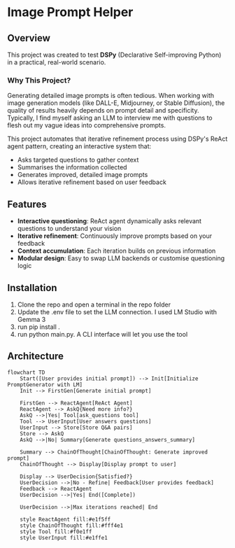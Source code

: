 # Image Prompt Helper

## Overview

This project was created to test **DSPy** (Declarative Self-improving Python) in a practical, real-world scenario. 

### Why This Project?

Generating detailed image prompts is often tedious. When working with image generation models (like DALL-E, Midjourney, or Stable Diffusion), the quality of results heavily depends on prompt detail and specificity. Typically, I find myself asking an LLM to interview me with questions to flesh out my vague ideas into comprehensive prompts.

This project automates that iterative refinement process using DSPy's ReAct agent pattern, creating an interactive system that:
- Asks targeted questions to gather context
- Summarises the information collected
- Generates improved, detailed image prompts
- Allows iterative refinement based on user feedback

## Features

- **Interactive questioning**: ReAct agent dynamically asks relevant questions to understand your vision
- **Iterative refinement**: Continuously improve prompts based on your feedback
- **Context accumulation**: Each iteration builds on previous information
- **Modular design**: Easy to swap LLM backends or customise questioning logic

## Installation
1. Clone the repo and open a terminal in the repo folder
2. Update the .env file to set the LLM connection. I used LM Studio with Gemma 3
3. run pip install .
4. run python main.py. A CLI interface will let you use the tool

## Architecture
```mermaid
flowchart TD
    Start([User provides initial prompt]) --> Init[Initialize PromptGenerator with LM]
    Init --> FirstGen[Generate initial prompt]
    
    FirstGen --> ReactAgent[ReAct Agent]
    ReactAgent --> AskQ{Need more info?}
    AskQ -->|Yes| Tool[ask_questions tool]
    Tool --> UserInput[User answers questions]
    UserInput --> Store[Store Q&A pairs]
    Store --> AskQ
    AskQ -->|No| Summary[Generate questions_answers_summary]
    
    Summary --> ChainOfThought[ChainOfThought: Generate improved prompt]
    ChainOfThought --> Display[Display prompt to user]
    
    Display --> UserDecision{Satisfied?}
    UserDecision -->|No - Refine| Feedback[User provides feedback]
    Feedback --> ReactAgent
    UserDecision -->|Yes| End([Complete])
    
    UserDecision -->|Max iterations reached| End
    
    style ReactAgent fill:#e1f5ff
    style ChainOfThought fill:#fff4e1
    style Tool fill:#f0e1ff
    style UserInput fill:#e1ffe1

